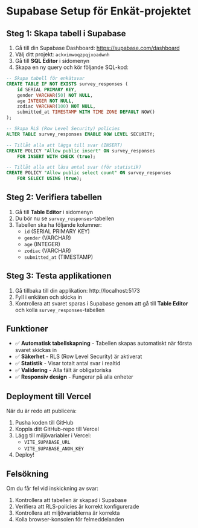 # Supabase Setup för Enkät-projektet

## Steg 1: Skapa tabell i Supabase

1. Gå till din Supabase Dashboard: https://supabase.com/dashboard
2. Välj ditt projekt: `ackvimwoqzpqjxoadwnh`
3. Gå till **SQL Editor** i sidomenyn
4. Skapa en ny query och kör följande SQL-kod:

```sql
-- Skapa tabell för enkätsvar
CREATE TABLE IF NOT EXISTS survey_responses (
    id SERIAL PRIMARY KEY,
    gender VARCHAR(50) NOT NULL,
    age INTEGER NOT NULL,
    zodiac VARCHAR(100) NOT NULL,
    submitted_at TIMESTAMP WITH TIME ZONE DEFAULT NOW()
);

-- Skapa RLS (Row Level Security) policies
ALTER TABLE survey_responses ENABLE ROW LEVEL SECURITY;

-- Tillåt alla att lägga till svar (INSERT)
CREATE POLICY "Allow public insert" ON survey_responses
    FOR INSERT WITH CHECK (true);

-- Tillåt alla att läsa antal svar (för statistik)
CREATE POLICY "Allow public select count" ON survey_responses
    FOR SELECT USING (true);
```

## Steg 2: Verifiera tabellen

1. Gå till **Table Editor** i sidomenyn
2. Du bör nu se `survey_responses`-tabellen
3. Tabellen ska ha följande kolumner:
   - `id` (SERIAL PRIMARY KEY)
   - `gender` (VARCHAR)
   - `age` (INTEGER)
   - `zodiac` (VARCHAR)
   - `submitted_at` (TIMESTAMP)

## Steg 3: Testa applikationen

1. Gå tillbaka till din applikation: http://localhost:5173
2. Fyll i enkäten och skicka in
3. Kontrollera att svaret sparas i Supabase genom att gå till **Table Editor** och kolla `survey_responses`-tabellen

## Funktioner

- ✅ **Automatisk tabellskapning** - Tabellen skapas automatiskt när första svaret skickas in
- ✅ **Säkerhet** - RLS (Row Level Security) är aktiverat
- ✅ **Statistik** - Visar totalt antal svar i realtid
- ✅ **Validering** - Alla fält är obligatoriska
- ✅ **Responsiv design** - Fungerar på alla enheter

## Deployment till Vercel

När du är redo att publicera:

1. Pusha koden till GitHub
2. Koppla ditt GitHub-repo till Vercel
3. Lägg till miljövariabler i Vercel:
   - `VITE_SUPABASE_URL`
   - `VITE_SUPABASE_ANON_KEY`
4. Deploy!

## Felsökning

Om du får fel vid inskickning av svar:
1. Kontrollera att tabellen är skapad i Supabase
2. Verifiera att RLS-policies är korrekt konfigurerade
3. Kontrollera att miljövariablerna är korrekta
4. Kolla browser-konsolen för felmeddelanden 